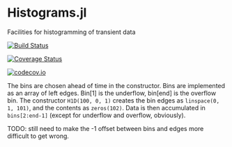 # Histograms.jl
Facilities for histogramming of transient data

[![Build Status](https://travis-ci.org/jstrube/Histograms.jl.svg?branch=master)](https://travis-ci.org/jstrube/Histograms.jl)

[![Coverage Status](https://coveralls.io/repos/jstrube/Histograms.jl/badge.svg?branch=master&service=github)](https://coveralls.io/github/jstrube/Histograms.jl?branch=master)

[![codecov.io](http://codecov.io/github/jstrube/Histograms.jl/coverage.svg?branch=master)](http://codecov.io/github/jstrube/Histograms.jl?branch=master)

The bins are chosen ahead of time in the constructor.
Bins are implemented as an array of left edges. Bin[1] is the underflow, bin[end] is the overflow bin.
The constructor `H1D(100, 0, 1)` creates the bin edges as `linspace(0, 1, 101)`, and the contents as `zeros(102)`.
Data is then accumulated in `bins[2:end-1]` (except for underflow and overflow, obviously).

TODO: still need to make the -1 offset between bins and edges more difficult to get wrong.
